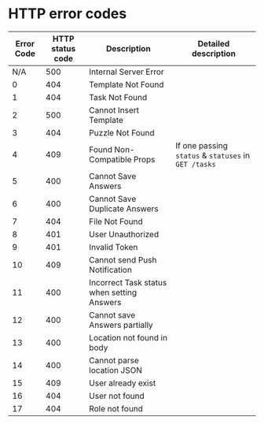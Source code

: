 # HTTP error codes

| Error Code | HTTP status code | Description                                | Detailed description                                 |
| ---------- | ---------------- | ------------------------------------------ | ---------------------------------------------------- |
| N/A        | 500              | Internal Server Error                      |                                                      |
| 0          | 404              | Template Not Found                         |                                                      |
| 1          | 404              | Task Not Found                             |                                                      |
| 2          | 500              | Cannot Insert Template                     |                                                      |
| 3          | 404              | Puzzle Not Found                           |                                                      |
| 4          | 409              | Found Non-Compatible Props                 | If one passing `status` & `statuses` in `GET /tasks` |
| 5          | 400              | Cannot Save Answers                        |                                                      |
| 6          | 400              | Cannot Save Duplicate Answers              |                                                      |
| 7          | 404              | File Not Found                             |                                                      |
| 8          | 401              | User Unauthorized                          |                                                      |
| 9          | 401              | Invalid Token                              |                                                      |
| 10         | 409              | Cannot send Push Notification              |                                                      |
| 11         | 400              | Incorrect Task status when setting Answers |                                                      |
| 12         | 400              | Cannot save Answers partially              |                                                      |
| 13         | 400              | Location not found in body                 |                                                      |
| 14         | 400              | Cannot parse location JSON                 |                                                      |
| 15         | 409              | User already exist                         |                                                      |
| 16         | 404              | User not found                             |                                                      |
| 17         | 404              | Role not found                             |                                                      |
